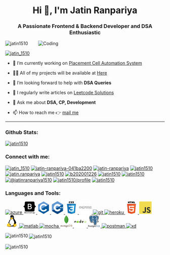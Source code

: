 <h1 align="center">Hi 👋, I'm Jatin Ranpariya</h1>
<h3 align="center">A Passionate Frontend & Backend Developer and DSA Enthusiastic</h3>
<img align="right" alt="Coding" width="400" src="https://cdn.dribbble.com/users/1162077/screenshots/3848914/programmer.gif">

<p align="left"> <img src="https://komarev.com/ghpvc/?username=jatin1510&label=Profile%20views&color=0e75b6&style=flat" alt="jatin1510" /> </p>
<p align="left"> <a href="https://twitter.com/jatin_1510" target="blank"><img src="https://img.shields.io/twitter/follow/jatin_1510?logo=twitter&style=for-the-badge" alt="jatin_1510" /></a> </p>

- 🔭 I’m currently working on [Placement Cell Automation System](https://github.com/jatin1510/Placement-Cell)

- 👨‍💻 All of my projects will be available at [Here](http://jatin1510.epizy.com/)

- 🤝 I’m looking forward to help with **DSA Queries**

- 📝 I regularly write articles on [Leetcode Solutions](https://leetcode.com/jatin1510/)

- 💬 Ask me about **DSA, CP, Development**

- 📫 How to reach me 👉 <a href="mailto:jatinranpariya1510@gmail.com?subject = Feedback&body = Message"> mail me </a>

---
<h3 align="left">Github Stats:</h3>
<p align="left"> <a href="https://github.com/ryo-ma/github-profile-trophy"><img src="https://github-profile-trophy.vercel.app/?username=jatin1510" alt="jatin1510" /></a> </p>

<h3 align="left">Connect with me:</h3>
<p align="left">
<a href="https://twitter.com/jatin_1510" target="blank"><img align="center" src="https://raw.githubusercontent.com/rahuldkjain/github-profile-readme-generator/master/src/images/icons/Social/twitter.svg" alt="jatin_1510" height="30" width="40" /></a>
<a href="https://linkedin.com/in/jatin-ranpariya-041ba2200" target="blank"><img align="center" src="https://raw.githubusercontent.com/rahuldkjain/github-profile-readme-generator/master/src/images/icons/Social/linked-in-alt.svg" alt="jatin-ranpariya-041ba2200" height="30" width="40" /></a>
<a href="https://stackoverflow.com/users/jatin-ranpariya" target="blank"><img align="center" src="https://raw.githubusercontent.com/rahuldkjain/github-profile-readme-generator/master/src/images/icons/Social/stack-overflow.svg" alt="jatin-ranpariya" height="30" width="40" /></a>
<a href="https://fb.com/jatin1510" target="blank"><img align="center" src="https://raw.githubusercontent.com/rahuldkjain/github-profile-readme-generator/master/src/images/icons/Social/facebook.svg" alt="jatin1510" height="30" width="40" /></a>
<a href="https://instagram.com/jatin.ranpariya" target="blank"><img align="center" src="https://raw.githubusercontent.com/rahuldkjain/github-profile-readme-generator/master/src/images/icons/Social/instagram.svg" alt="jatin.ranpariya" height="30" width="40" /></a>
<a href="https://www.codechef.com/users/jatin1510" target="blank"><img align="center" src="https://cdn.jsdelivr.net/npm/simple-icons@3.1.0/icons/codechef.svg" alt="jatin1510" height="30" width="40" /></a>
<a href="https://www.hackerrank.com/b202001226" target="blank"><img align="center" src="https://raw.githubusercontent.com/rahuldkjain/github-profile-readme-generator/master/src/images/icons/Social/hackerrank.svg" alt="b202001226" height="30" width="40" /></a>
<a href="https://codeforces.com/profile/jatin1510" target="blank"><img align="center" src="https://raw.githubusercontent.com/rahuldkjain/github-profile-readme-generator/master/src/images/icons/Social/codeforces.svg" alt="jatin1510" height="30" width="40" /></a>
<a href="https://www.leetcode.com/jatin1510" target="blank"><img align="center" src="https://raw.githubusercontent.com/rahuldkjain/github-profile-readme-generator/master/src/images/icons/Social/leet-code.svg" alt="jatin1510" height="30" width="40" /></a>
<a href="https://www.hackerearth.com/@jatinranpariya1510" target="blank"><img align="center" src="https://raw.githubusercontent.com/rahuldkjain/github-profile-readme-generator/master/src/images/icons/Social/hackerearth.svg" alt="@jatinranpariya1510" height="30" width="40" /></a>
<a href="https://auth.geeksforgeeks.org/user/jatin1510/profile" target="blank"><img align="center" src="https://raw.githubusercontent.com/rahuldkjain/github-profile-readme-generator/master/src/images/icons/Social/geeks-for-geeks.svg" alt="jatin1510/profile" height="30" width="40" /></a>
<a href="https://www.topcoder.com/members/jatin1510" target="blank"><img align="center" src="https://raw.githubusercontent.com/rahuldkjain/github-profile-readme-generator/master/src/images/icons/Social/topcoder.svg" alt="jatin1510" height="30" width="40" /></a>
</p>

<h3 align="left">Languages and Tools:</h3>
<p align="left"> <a href="https://azure.microsoft.com/en-in/" target="_blank" rel="noreferrer"> <img src="https://www.vectorlogo.zone/logos/microsoft_azure/microsoft_azure-icon.svg" alt="azure" width="40" height="40"/> </a> <a href="https://getbootstrap.com" target="_blank" rel="noreferrer"> <img src="https://raw.githubusercontent.com/devicons/devicon/master/icons/bootstrap/bootstrap-plain-wordmark.svg" alt="bootstrap" width="40" height="40"/> </a> <a href="https://www.cprogramming.com/" target="_blank" rel="noreferrer"> <img src="https://raw.githubusercontent.com/devicons/devicon/master/icons/c/c-original.svg" alt="c" width="40" height="40"/> </a> <a href="https://www.w3schools.com/cpp/" target="_blank" rel="noreferrer"> <img src="https://raw.githubusercontent.com/devicons/devicon/master/icons/cplusplus/cplusplus-original.svg" alt="cplusplus" width="40" height="40"/> </a> <a href="https://www.w3schools.com/css/" target="_blank" rel="noreferrer"> <img src="https://raw.githubusercontent.com/devicons/devicon/master/icons/css3/css3-original-wordmark.svg" alt="css3" width="40" height="40"/> </a> <a href="https://expressjs.com" target="_blank" rel="noreferrer"> <img src="https://raw.githubusercontent.com/devicons/devicon/master/icons/express/express-original-wordmark.svg" alt="express" width="40" height="40"/> </a> <a href="https://git-scm.com/" target="_blank" rel="noreferrer"> <img src="https://www.vectorlogo.zone/logos/git-scm/git-scm-icon.svg" alt="git" width="40" height="40"/> </a> <a href="https://heroku.com" target="_blank" rel="noreferrer"> <img src="https://www.vectorlogo.zone/logos/heroku/heroku-icon.svg" alt="heroku" width="40" height="40"/> </a> <a href="https://www.w3.org/html/" target="_blank" rel="noreferrer"> <img src="https://raw.githubusercontent.com/devicons/devicon/master/icons/html5/html5-original-wordmark.svg" alt="html5" width="40" height="40"/> </a> <a href="https://developer.mozilla.org/en-US/docs/Web/JavaScript" target="_blank" rel="noreferrer"> <img src="https://raw.githubusercontent.com/devicons/devicon/master/icons/javascript/javascript-original.svg" alt="javascript" width="40" height="40"/> </a> <a href="https://www.linux.org/" target="_blank" rel="noreferrer"> <img src="https://raw.githubusercontent.com/devicons/devicon/master/icons/linux/linux-original.svg" alt="linux" width="40" height="40"/> </a> <a href="https://www.mathworks.com/" target="_blank" rel="noreferrer"> <img src="https://upload.wikimedia.org/wikipedia/commons/2/21/Matlab_Logo.png" alt="matlab" width="40" height="40"/> </a> <a href="https://mochajs.org" target="_blank" rel="noreferrer"> <img src="https://www.vectorlogo.zone/logos/mochajs/mochajs-icon.svg" alt="mocha" width="40" height="40"/> </a> <a href="https://www.mongodb.com/" target="_blank" rel="noreferrer"> <img src="https://raw.githubusercontent.com/devicons/devicon/master/icons/mongodb/mongodb-original-wordmark.svg" alt="mongodb" width="40" height="40"/> </a> <a href="https://nodejs.org" target="_blank" rel="noreferrer"> <img src="https://raw.githubusercontent.com/devicons/devicon/master/icons/nodejs/nodejs-original-wordmark.svg" alt="nodejs" width="40" height="40"/> </a> <a href="https://www.postgresql.org" target="_blank" rel="noreferrer"> <img src="https://raw.githubusercontent.com/devicons/devicon/master/icons/postgresql/postgresql-original-wordmark.svg" alt="postgresql" width="40" height="40"/> </a> <a href="https://postman.com" target="_blank" rel="noreferrer"> <img src="https://www.vectorlogo.zone/logos/getpostman/getpostman-icon.svg" alt="postman" width="40" height="40"/> </a> <a href="https://www.adobe.com/products/xd.html" target="_blank" rel="noreferrer"> <img src="https://cdn.worldvectorlogo.com/logos/adobe-xd.svg" alt="xd" width="40" height="40"/> </a> </p>

<p><img align="left" src="https://github-readme-stats.vercel.app/api/top-langs?username=jatin1510&show_icons=true&locale=en&layout=compact" alt="jatin1510" /></p>

<p>&nbsp;<img align="center" src="https://github-readme-stats.vercel.app/api?username=jatin1510&show_icons=true&locale=en" alt="jatin1510" /></p>

<p><img align="center" src="https://github-readme-streak-stats.herokuapp.com/?user=jatin1510&" alt="jatin1510" /></p>
